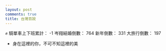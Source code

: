 ```yaml
---
layout: post
comments: true
title: 台灣百說
---
```


:fist:
騎單車上下班累計： -1
岑翔結婚倒數： 764
新年倒數： 331
大旅行倒數： 197

- 身在這裡的你，不可不知這裡的美

